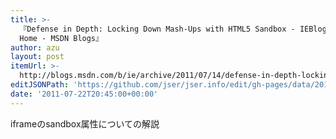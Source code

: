 ```yaml
---
title: >-
  『Defense in Depth: Locking Down Mash-Ups with HTML5 Sandbox - IEBlog - Site
  Home - MSDN Blogs』
author: azu
layout: post
itemUrl: >-
  http://blogs.msdn.com/b/ie/archive/2011/07/14/defense-in-depth-locking-down-mash-ups-with-html5-sandbox.aspx
editJSONPath: 'https://github.com/jser/jser.info/edit/gh-pages/data/2011/07/index.json'
date: '2011-07-22T20:45:00+00:00'
---
```

iframeのsandbox属性についての解説

